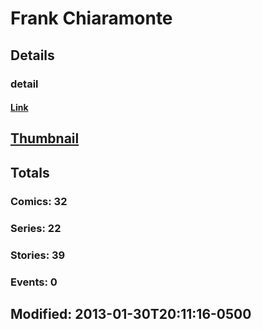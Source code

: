 # Frank  Chiaramonte 
## Details
### detail
#### [Link](http://marvel.com/comics/creators/2151/frank_chiaramonte?utm_campaign=apiRef&utm_source=225578a89fc76f3d20fbffda5d17a88d)
## [Thumbnail](http://i.annihil.us/u/prod/marvel/i/mg/b/40/image_not_available.jpg)
## Totals
### Comics: 32
### Series: 22
### Stories: 39
### Events: 0
## Modified: 2013-01-30T20:11:16-0500